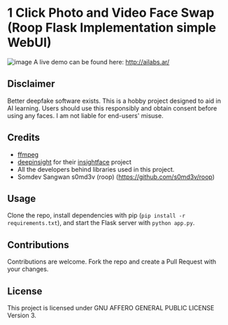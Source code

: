 # 1 Click Photo and Video Face Swap (Roop Flask Implementation simple WebUI)
![image](https://github.com/ivfloyd/faceswapvideo/assets/113161118/cb90fccd-9ea3-48cb-8dc6-5d49ed5f2b12)
A live demo can be found here: http://ailabs.ar/

## Disclaimer
Better deepfake software exists. This is a hobby project designed to aid in AI learning. Users should use this responsibly and obtain consent before using any faces. I am not liable for end-users' misuse.

## Credits
- [ffmpeg](https://ffmpeg.org/)
- [deepinsight](https://github.com/deepinsight) for their [insightface](https://github.com/deepinsight/insightface) project
- All the developers behind libraries used in this project.
- Somdev Sangwan s0md3v (roop) (https://github.com/s0md3v/roop)

## Usage
Clone the repo, install dependencies with pip (`pip install -r requirements.txt`), and start the Flask server with `python app.py`.

## Contributions
Contributions are welcome. Fork the repo and create a Pull Request with your changes.

## License
This project is licensed under GNU AFFERO GENERAL PUBLIC LICENSE Version 3.

